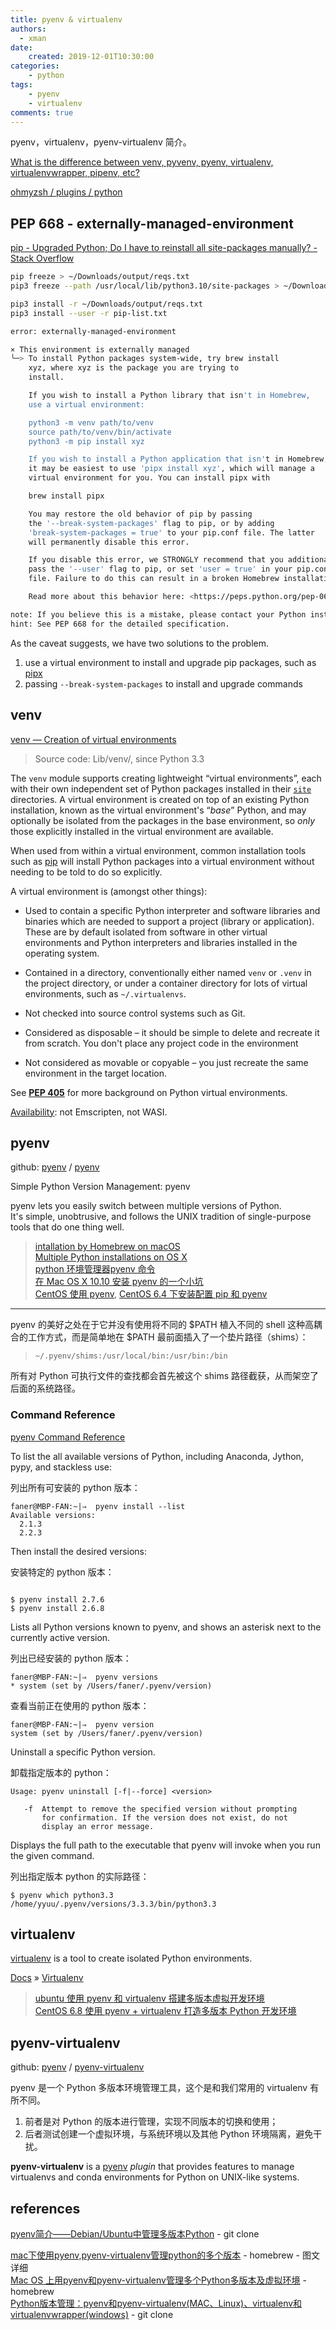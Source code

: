```yaml
---
title: pyenv & virtualenv
authors:
  - xman
date:
    created: 2019-12-01T10:30:00
categories:
    - python
tags:
    - pyenv
    - virtualenv
comments: true
---
```


pyenv，virtualenv，pyenv-virtualenv 简介。

<!-- more -->

[What is the difference between venv, pyvenv, pyenv, virtualenv, virtualenvwrapper, pipenv, etc?](https://stackoverflow.com/questions/41573587/what-is-the-difference-between-venv-pyvenv-pyenv-virtualenv-virtualenvwrappe)  

[ohmyzsh / plugins / python](https://github.com/ohmyzsh/ohmyzsh/tree/master/plugins/python)

## PEP 668 - externally-managed-environment

[pip - Upgraded Python; Do I have to reinstall all site-packages manually? - Stack Overflow](https://stackoverflow.com/questions/45563909/upgraded-python-do-i-have-to-reinstall-all-site-packages-manually)

```bash
pip freeze > ~/Downloads/output/reqs.txt
pip3 freeze --path /usr/local/lib/python3.10/site-packages > ~/Downloads/pip-list.txt

pip3 install -r ~/Downloads/output/reqs.txt
pip3 install --user -r pip-list.txt

error: externally-managed-environment

× This environment is externally managed
╰─> To install Python packages system-wide, try brew install
    xyz, where xyz is the package you are trying to
    install.

    If you wish to install a Python library that isn't in Homebrew,
    use a virtual environment:

    python3 -m venv path/to/venv
    source path/to/venv/bin/activate
    python3 -m pip install xyz

    If you wish to install a Python application that isn't in Homebrew,
    it may be easiest to use 'pipx install xyz', which will manage a
    virtual environment for you. You can install pipx with

    brew install pipx

    You may restore the old behavior of pip by passing
    the '--break-system-packages' flag to pip, or by adding
    'break-system-packages = true' to your pip.conf file. The latter
    will permanently disable this error.

    If you disable this error, we STRONGLY recommend that you additionally
    pass the '--user' flag to pip, or set 'user = true' in your pip.conf
    file. Failure to do this can result in a broken Homebrew installation.

    Read more about this behavior here: <https://peps.python.org/pep-0668/>

note: If you believe this is a mistake, please contact your Python installation or OS distribution provider. You can override this, at the risk of breaking your Python installation or OS, by passing --break-system-packages.
hint: See PEP 668 for the detailed specification.
```

As the caveat suggests, we have two solutions to the problem.

1. use a virtual environment to install and upgrade pip packages, such as [pipx](https://pipx.pypa.io/stable/)
2. passing `--break-system-packages` to install and upgrade commands

## venv

[venv — Creation of virtual environments](https://docs.python.org/3/library/venv.html)

> Source code: Lib/venv/, since Python 3.3

The `venv` module supports creating lightweight “virtual environments”, each with their own independent set of Python packages installed in their [`site`](https://docs.python.org/3/library/site.html#module-site) directories. A virtual environment is created on top of an existing Python installation, known as the virtual environment's “*base*” Python, and may optionally be isolated from the packages in the base environment, so *only* those explicitly installed in the virtual environment are available.

When used from within a virtual environment, common installation tools such as [pip](https://pypi.org/project/pip/) will install Python packages into a virtual environment without needing to be told to do so explicitly.

A virtual environment is (amongst other things):

- Used to contain a specific Python interpreter and software libraries and binaries which are needed to support a project (library or application). These are by default isolated from software in other virtual environments and Python interpreters and libraries installed in the operating system.

- Contained in a directory, conventionally either named `venv` or `.venv` in the project directory, or under a container directory for lots of virtual environments, such as `~/.virtualenvs`.

- Not checked into source control systems such as Git.

- Considered as disposable – it should be simple to delete and recreate it from scratch. You don't place any project code in the environment

- Not considered as movable or copyable – you just recreate the same environment in the target location.

See [**PEP 405**](https://peps.python.org/pep-0405/) for more background on Python virtual environments.

[Availability](https://docs.python.org/3/library/intro.html#availability): not Emscripten, not WASI.

## pyenv

github: [pyenv](https://github.com/pyenv) / [pyenv](https://github.com/pyenv/pyenv)

Simple Python Version Management: pyenv

pyenv lets you easily switch between multiple versions of Python.  
It's simple, unobtrusive, and follows the UNIX tradition of single-purpose tools that do one thing well.  

> [intallation by Homebrew on macOS](https://github.com/pyenv/pyenv#homebrew-on-mac-os-x)  
> [Multiple Python installations on OS X](https://gist.github.com/Bouke/11261620)  
> [python 环境管理器pyenv 命令](http://blog.csdn.net/sentimental_dog/article/details/52718398)  
> [在 Mac OS X 10.10 安装 pyenv 的一个小坑](http://blog.csdn.net/gzlaiyonghao/article/details/46343913)  
> [CentOS 使用 pyenv](http://www.jianshu.com/p/a23448208d9a), [CentOS 6.4 下安装配置 pip 和 pyenv](http://blog.csdn.net/magedu_linux/article/details/48528257)  

---

pyenv 的美好之处在于它并没有使用将不同的 $PATH 植入不同的 shell 这种高耦合的工作方式，而是简单地在 $PATH 最前面插入了一个垫片路径（shims）：

> `~/.pyenv/shims:/usr/local/bin:/usr/bin:/bin`

所有对 Python 可执行文件的查找都会首先被这个 shims 路径截获，从而架空了后面的系统路径。

### Command Reference

[pyenv Command Reference](https://github.com/pyenv/pyenv/blob/master/COMMANDS.md)

To list the all available versions of Python, including Anaconda, Jython, pypy, and stackless use: 

列出所有可安装的 python 版本：

```shell
faner@MBP-FAN:~|⇒  pyenv install --list
Available versions:
  2.1.3
  2.2.3

```

Then install the desired versions:

安装特定的 python 版本：

```shell

$ pyenv install 2.7.6
$ pyenv install 2.6.8

```

Lists all Python versions known to pyenv, and shows an asterisk next to the currently active version.

列出已经安装的 python 版本：

```shell
faner@MBP-FAN:~|⇒  pyenv versions
* system (set by /Users/faner/.pyenv/version)
```

查看当前正在使用的 python 版本：

```shell
faner@MBP-FAN:~|⇒  pyenv version
system (set by /Users/faner/.pyenv/version)
```

Uninstall a specific Python version.

卸载指定版本的 python：

```shell
Usage: pyenv uninstall [-f|--force] <version>

   -f  Attempt to remove the specified version without prompting
       for confirmation. If the version does not exist, do not
       display an error message.
```

Displays the full path to the executable that pyenv will invoke when you run the given command.

列出指定版本 python 的实际路径：

```shell
$ pyenv which python3.3
/home/yyuu/.pyenv/versions/3.3.3/bin/python3.3
```

## virtualenv

[virtualenv](https://pypi.python.org/pypi/virtualenv) is a tool to create isolated Python environments.

[Docs](https://virtualenv.pypa.io/en/stable/#) » [Virtualenv](https://virtualenv.pypa.io/en/stable/)  

> [ubuntu 使用 pyenv 和 virtualenv 搭建多版本虚拟开发环境](http://www.cnblogs.com/npumenglei/p/3719412.html)  
> [CentOS 6.8 使用 pyenv + virtualenv 打造多版本 Python 开发环境](http://python.jobbole.com/85587/)  

## pyenv-virtualenv

github: [pyenv](https://github.com/pyenv) / [pyenv-virtualenv](https://github.com/pyenv/pyenv-virtualenv)

pyenv 是一个 Python 多版本环境管理工具，这个是和我们常用的 virtualenv 有所不同。  

1. 前者是对 Python 的版本进行管理，实现不同版本的切换和使用；  
2. 后者测试创建一个虚拟环境，与系统环境以及其他 Python 环境隔离，避免干扰。  

**pyenv-virtualenv** is a [pyenv](https://github.com/pyenv/pyenv) *plugin* that provides features to manage virtualenvs and conda environments for Python on UNIX-like systems.

## references

[pyenv简介——Debian/Ubuntu中管理多版本Python](http://www.malike.net.cn/blog/2016/05/21/pyenv-tutorial/) - git clone  

[mac下使用pyenv,pyenv-virtualenv管理python的多个版本](http://blog.csdn.net/angel22xu/article/details/45443019) - homebrew - 图文详细  
[Mac OS 上用pyenv和pyenv-virtualenv管理多个Python多版本及虚拟环境](http://blog.csdn.net/liuchunming033/article/details/78345286) - homebrew  
[Python版本管理：pyenv和pyenv-virtualenv(MAC、Linux)、virtualenv和virtualenvwrapper(windows)](http://www.jianshu.com/p/60f361822a7e) - git clone  
